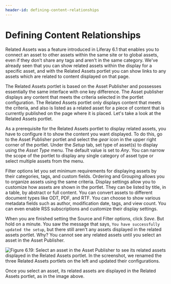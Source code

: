 ```yaml
---
header-id: defining-content-relationships
---
```


# Defining Content Relationships

Related Assets was a feature introduced in Liferay 6.1 that enables you to
connect an asset to other assets within the same site or to global assets, even
if they don't share any tags and aren't in the same category. We've already seen
that you can show related assets within the display for a specific asset, and
with the Related Assets portlet you can show links to any assets which are
related to content displayed on that page.

The Related Assets portlet is based on the Asset Publisher and possesses
essentially the same interface with one key difference. The Asset publisher
displays any content that meets the criteria selected in the portlet
configuration. The Related Assets portlet only displays content that meets the
criteria, and also is listed as a related asset for a piece of content that is
currently published on the page where it is placed. Let's take a look at the
Related Assets portlet.

As a prerequisite for the Related Assets portlet to display related assets, you
have to configure it to show the content you want displayed. To do this, go to
the Asset Publisher portlet and select the *gear* icon in the upper right
corner of the portlet. Under the *Setup* tab, set type of asset(s) to display
using the *Asset Type* menu. The default value is set to *Any*. You can narrow
the scope of the portlet to display any single category of asset type or select
multiple assets from the menu.

Filter options let you set minimum requirements for displaying assets by their
categories, tags, and custom fields. Ordering and Grouping allows you to
organize assets using the same criteria. Display settings allow you to customize
how assets are shown in the portlet. They can be listed by title, in a table,
by abstract or full content. You can convert assets to different document types
like ODT, PDF, and RTF. You can choose to show various metadata fields such as
author, modification date, tags, and view count. You can even enable RSS
subscriptions and customize their display settings.

When you are finished setting the Source and Filter options, click *Save*. But
hold on a minute. You saw the message that says, `You have successfully updated
the setup`, but there still aren't any assets displayed in the related assets
portlet. Why? You cannot see any related assets until you select an
asset in the Asset Publisher.

![Figure 6.19: Select an asset in the Asset Publisher to see its related assets displayed in the Related Assets portlet. In the screenshot, we renamed the three Related Assets portlets on the left and updated their configurations.](../../images/related-assets-portlet-after.png)

Once you select an asset, its related assets are displayed in the Related Assets
portlet, as in the image above.
